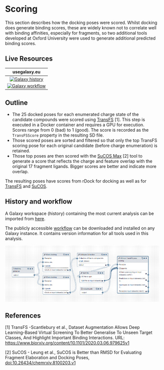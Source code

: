 # Scoring

This section describes how the docking poses were scored. Whilst docking does generate binding scores, these are
widely known not to correlate well with binding affinities, especially for fragments, so two additional tools developed at
Oxford University were used to generate additional predicted binding scores.

## Live Resources

| usegalaxy.eu | 
|:--------:|
| [![Galaxy history](https://img.shields.io/static/v1?label=history&message=view&color=blue)](https://usegalaxy.eu/u/timdudgeon/h/mpro-x0161) |
| [![Galaxy workflow](https://img.shields.io/static/v1?label=workflow&message=view&color=blue)](https://usegalaxy.eu/u/sbray/w/mpro-docking-1) | 


## Outline

- The 25 docked poses for each enumerated charge state of the candidate compounds were scored using [TransFS](https://usegalaxy.eu/root?tool_id=xchem_pose_scoring) [1]. This step
is executed in a Docker container and requires a GPU for execution. Scores range from 0 (bad) to 1 (good). The score is
recorded as the `TransFSScore` property in the resulting SD file.
- Those scored poses are sorted and filtered so that only the top TransFS scoring pose for each original candidate (before
charge enumeration) is retained.
- Those top poses are then scored with the [SuCOS Max](https://usegalaxy.eu/root?tool_id=toolshed.g2.bx.psu.edu/repos/bgruening/sucos_max_score/sucos_max_score) [2] tool to generate a score that reflects the charge and feature overlap with the original 17 fragment ligands. Bigger scores are better and indicate more overlap.

The resulting poses have scores from rDock for docking as well as for [TransFS](https://usegalaxy.eu/root?tool_id=xchem_pose_scoring) and [SuCOS](https://usegalaxy.eu/root?tool_id=toolshed.g2.bx.psu.edu/repos/bgruening/sucos_max_score/sucos_max_score).

## History and workflow

A Galaxy workspace (history) containing the most current analysis can be imported from [here](https://usegalaxy.eu/u/timdudgeon/h/mpro-x0161).

The publicly accessible [workflow](https://usegalaxy.eu/u/sbray/w/mpro-docking-1) can be downloaded and installed on any Galaxy instance. It contains version information for all tools used in this analysis.

![](./w-mpro_docking.png)

## References

[1] TransFS -Scantlebury et al., Dataset Augmentation Allows Deep Learning-Based Virtual Screening To Better Generalise To Unseen Target Classes, And Highlight Important Binding Interactions. URL: https://www.biorxiv.org/content/10.1101/2020.03.06.979625v1 

[2] SuCOS - Leung et al., SuCOS is Better than RMSD for Evaluating Fragment Elaboration and Docking Poses, [doi:10.26434/chemrxiv.8100203.v1](https://chemrxiv.org/articles/SuCOS_is_Better_than_RMSD_for_Evaluating_Fragment_Elaboration_and_Docking_Poses/8100203/1)
